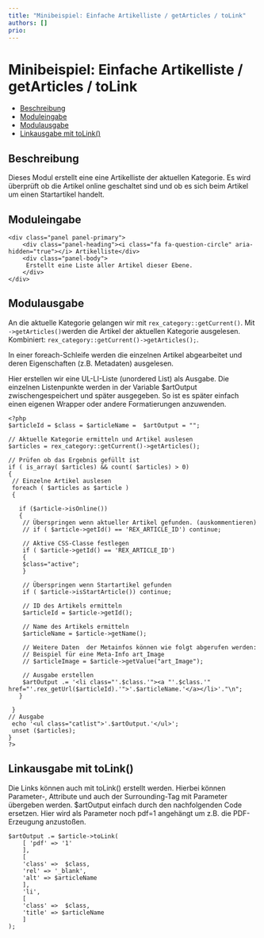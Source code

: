 ```yaml
---
title: "Minibeispiel: Einfache Artikelliste / getArticles / toLink"
authors: []
prio:
---
```


# Minibeispiel: Einfache Artikelliste / getArticles / toLink

- [Beschreibung](#beschreibung)
- [Moduleingabe](#moduleingabe)
- [Modulausgabe](#modulausgabe)
- [Linkausgabe mit toLink()](#modulausgabe2)

<a name="beschreibung"></a>
## Beschreibung

Dieses Modul erstellt eine eine Artikelliste der aktuellen Kategorie. Es wird überprüft ob die Artikel online geschaltet sind und ob es sich beim Artikel um einen Startartikel handelt. 

<a name="moduleingabe"></a>
## Moduleingabe

	<div class="panel panel-primary">
		<div class="panel-heading"><i class="fa fa-question-circle" aria-hidden="true"></i> Artikelliste</div>
		<div class="panel-body">
		 Erstellt eine Liste aller Artikel dieser Ebene. 
		</div>
	</div>


<a name="modulausgabe"></a>
## Modulausgabe

An die aktuelle Kategorie gelangen wir mit `rex_category::getCurrent()`.
Mit `->getArticles()`werden die Artikel der aktuellen Kategorie ausgelesen. 
Kombiniert: `rex_category::getCurrent()->getArticles();`. 

In einer foreach-Schleife werden die einzelnen Artikel abgearbeitet und deren Eigenschaften (z.B. Metadaten) ausgelesen. 

Hier erstellen wir eine UL-LI-Liste (unordered List) als Ausgabe. Die einzelnen Listenpunkte werden in der Variable $artOutput zwischengespeichert und später ausgegeben. 
So ist es später einfach einen eigenen Wrapper oder andere Formatierungen anzuwenden. 

	<?php 
	$articleId = $class = $articleName =  $artOutput = "";  
	
	// Aktuelle Kategorie ermitteln und Artikel auslesen
	$articles = rex_category::getCurrent()->getArticles();
	
	// Prüfen ob das Ergebnis gefüllt ist
	if ( is_array( $articles) && count( $articles) > 0) 
	{
	 // Einzelne Artikel auslesen
	 foreach ( $articles as $article )
	 {
	   
	   if ($article->isOnline())
	   {
	    // Überspringen wenn aktueller Artikel gefunden. (auskommentieren) 
	    // if ( $article->getId() == 'REX_ARTICLE_ID') continue; 
	    
	    // Aktive CSS-Classe festlegen 
	    if ( $article->getId() == 'REX_ARTICLE_ID')
	    {
	    $class="active";
	    }
	    
	    // Überspringen wenn Startartikel gefunden 
	    if ( $article->isStartArticle()) continue;
	
	    // ID des Artikels ermitteln
	    $articleId = $article->getId();
	    
	    // Name des Artikels ermitteln
	    $articleName = $article->getName();
	    
	    // Weitere Daten  der Metainfos können wie folgt abgerufen werden:     
	    // Beispiel für eine Meta-Info art_Image
	    // $articleImage = $article->getValue("art_Image");
	    
	    // Ausgabe erstellen 
	    $artOutput .= '<li class="'.$class.'"><a "'.$class.'" href="'.rex_getUrl($articleId).'">'.$articleName.'</a></li>'."\n"; 
	   }
	
	 }
	// Ausgabe 
	 echo '<ul class="catlist">'.$artOutput.'</ul>';
	 unset ($articles);
	}
	?>

<a name="modulausgabe2"></a>
## Linkausgabe mit toLink()
Die Links können auch mit toLink() erstellt werden. Hierbei können Parameter-, Attribute und auch der Surrounding-Tag mit Parameter übergeben werden.  $artOutput einfach durch den nachfolgenden Code ersetzen. Hier wird als Parameter noch pdf=1 angehängt um z.B. die PDF-Erzeugung anzustoßen. 


	$artOutput .= $article->toLink( 
		[ 'pdf' => '1'
		],
		[
		'class' =>  $class,
		'rel' => '_blank', 
		'alt' => $articleName
		],
		'li',
		[
		'class' =>  $class,
		'title' => $articleName 
		] 
	);

